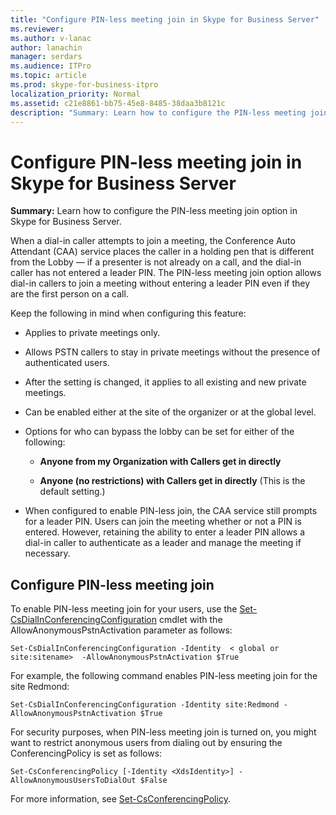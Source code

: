 ```yaml
---
title: "Configure PIN-less meeting join in Skype for Business Server"
ms.reviewer: 
ms.author: v-lanac
author: lanachin
manager: serdars
ms.audience: ITPro
ms.topic: article
ms.prod: skype-for-business-itpro
localization_priority: Normal
ms.assetid: c21e8861-bb75-45e8-8485-38daa3b8121c
description: "Summary: Learn how to configure the PIN-less meeting join option in Skype for Business Server."
---
```


# Configure PIN-less meeting join in Skype for Business Server
 
**Summary:** Learn how to configure the PIN-less meeting join option in Skype for Business Server.
  
When a dial-in caller attempts to join a meeting, the Conference Auto Attendant (CAA) service places the caller in a holding pen that is different from the Lobby &#x2014; if a presenter is not already on a call, and the dial-in caller has not entered a leader PIN. The PIN-less meeting join option allows dial-in callers to join a meeting without entering a leader PIN even if they are the first person on a call. 
  
Keep the following in mind when configuring this feature:
  
- Applies to private meetings only.
    
- Allows PSTN callers to stay in private meetings without the presence of authenticated users.
    
- After the setting is changed, it applies to all existing and new private meetings.
    
- Can be enabled either at the site of the organizer or at the global level.
    
- Options for who can bypass the lobby can be set for either of the following: 
    
  - **Anyone from my Organization with Callers get in directly**
    
  - **Anyone (no restrictions) with Callers get in directly** (This is the default setting.)
    
- When configured to enable PIN-less join, the CAA service still prompts for a leader PIN. Users can join the meeting whether or not a PIN is entered. However, retaining the ability to enter a leader PIN allows a dial-in caller to authenticate as a leader and manage the meeting if necessary.
    
## Configure PIN-less meeting join

To enable PIN-less meeting join for your users, use the [Set-CsDialInConferencingConfiguration](https://docs.microsoft.com/powershell/module/skype/set-csdialinconferencingconfiguration?view=skype-ps) cmdlet with the AllowAnonymousPstnActivation parameter as follows:
  
```
Set-CsDialInConferencingConfiguration -Identity  < global or site:sitename>  -AllowAnonymousPstnActivation $True
```

For example, the following command enables PIN-less meeting join for the site Redmond:
  
```
Set-CsDialInConferencingConfiguration -Identity site:Redmond -AllowAnonymousPstnActivation $True
```

For security purposes, when PIN-less meeting join is turned on, you might want to restrict anonymous users from dialing out by ensuring the ConferencingPolicy is set as follows:
  
```
Set-CsConferencingPolicy [-Identity <XdsIdentity>] -AllowAnonymousUsersToDialOut $False
```

For more information, see [Set-CsConferencingPolicy](https://docs.microsoft.com/powershell/module/skype/set-csconferencingpolicy?view=skype-ps).
  

